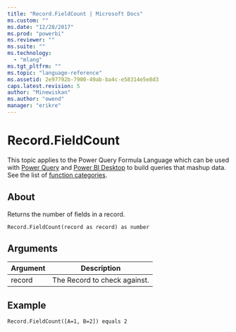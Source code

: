 ```yaml
---
title: "Record.FieldCount | Microsoft Docs"
ms.custom: ""
ms.date: "12/28/2017"
ms.prod: "powerbi"
ms.reviewer: ""
ms.suite: ""
ms.technology: 
  - "mlang"
ms.tgt_pltfrm: ""
ms.topic: "language-reference"
ms.assetid: 2e97792b-7900-49ab-ba4c-e58314e5e8d3
caps.latest.revision: 5
author: "Minewiskan"
ms.author: "owend"
manager: "erikre"
---
```

# Record.FieldCount
This topic applies to the Power Query Formula Language which can be used with [Power Query](https://support.office.com/article/Introduction-to-Microsoft-Power-Query-for-Excel-6E92E2F4-2079-4E1F-BAD5-89F6269CD605) and [Power BI Desktop](http://go.microsoft.com/fwlink/p/?LinkId=618607) to build queries that mashup data. See the list of [function categories](https://msdn.microsoft.com/en-us/library/mt211003.aspx).  
  
## About  
Returns the number of fields in a record.  
  
```  
Record.FieldCount(record as record) as number  
```  
  
## Arguments  
  
|Argument|Description|  
|------------|---------------|  
|record|The Record to check against.|  
  
## Example  
  
```  
Record.FieldCount([A=1, B=2]) equals 2  
```  
